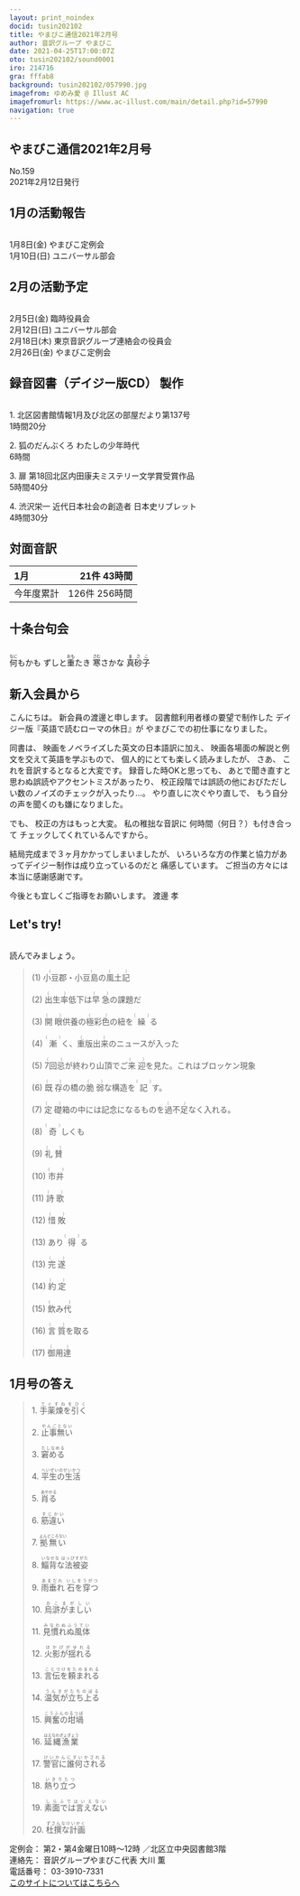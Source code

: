 ```yaml
---
layout: print_noindex
docid: tusin202102
title: やまびこ通信2021年2月号
author: 音訳グループ やまびこ
date: 2021-04-25T17:00:07Z
oto: tusin202102/sound0001
iro: 214716
gra: fffab8
background: tusin202102/057990.jpg
imagefrom: ゆめみ愛 @ Illust AC
imagefromurl: https://www.ac-illust.com/main/detail.php?id=57990
navigation: true
---
```

   


## <span data-dur="4.099" data-begin="2.750" id="xmri_0001">やまびこ通信2021年2月号</span>

<span data-dur="2.471" data-begin="6.849" id="xmri_0002">No.159</span>  
<span data-dur="4.686" data-begin="9.320" id="xmri_0003">2021年2月12日発行</span>


## <span data-dur="3.372" data-begin="18.565" id="xmri_0006">1月の活動報告</span>

<img class="migi" src="media/tusin202102/cut1.png" alt="" />


<span data-dur="2.027" data-begin="21.937" id="xmri_0007">1月8日(金)</span>
<span data-dur="2.602" data-begin="23.964" id="xmri_0008">やまびこ定例会</span>  
<span data-dur="2.06" data-begin="26.566" id="xmri_0009">1月10日(日)</span>
<span data-dur="3.204" data-begin="28.626" id="xmri_000A">ユニバーサル部会</span>

## <span data-dur="3.156" data-begin="31.830" id="xmri_000B">2月の活動予定</span>

<img class="migi" src="media/tusin202102/cut2.png" alt="" />


<span data-dur="1.917" data-begin="34.986" id="xmri_000C">2月5日(金)</span>
<span data-dur="2.472" data-begin="36.903" id="xmri_000D">臨時役員会</span>  
<span data-dur="2.224" data-begin="39.375" id="xmri_000E">2月12日(日)</span>
<span data-dur="2.504" data-begin="41.599" id="xmri_000F">ユニバーサル部会</span>  
<span data-dur="2.368" data-begin="44.103" id="xmri_0010">2月18日(木)</span>
<span data-dur="4.151" data-begin="46.471" id="xmri_0011">東京音訳グループ連絡会の役員会</span>  
<span data-dur="2.389" data-begin="50.622" id="xmri_0012">2月26日(金)</span>
<span data-dur="4.003" data-begin="53.011" id="xmri_0013">やまびこ定例会</span>

## <span data-dur="4.731" data-begin="57.014" id="xmri_0014">録音図書（デイジー版CD） 製作</span>

<img class="migi" src="media/tusin202102/cut3.png" alt="" />



<span data-dur="0.816" data-begin="63.306" id="xmri_0016">1.</span>
<span data-dur="5.883" data-begin="64.122" id="xmri_0017">北区図書館情報1月及び北区の部屋だより第137号</span>  
<span data-dur="2.593" data-begin="70.005" id="xmri_0018">1時間20分</span>

<span data-dur="0.704" data-begin="72.598" id="xmri_0019">2.</span>
<span data-dur="3.1" data-begin="73.302" id="xmri_001A">狐のだんぶくろ わたしの少年時代</span>  
<span data-dur="2.04" data-begin="76.402" id="xmri_001B">6時間</span>

<span data-dur="0.871" data-begin="78.442" id="xmri_001C">3.</span>
<span data-dur="5.704" data-begin="79.313" id="xmri_001D">扉 第18回北区内田康夫ミステリー文学賞受賞作品</span>  
<span data-dur="2.61" data-begin="85.017" id="xmri_001E">5時間40分</span>

<span data-dur="0.797" data-begin="87.627" id="xmri_001F">4.</span>
<span data-dur="4.978" data-begin="88.424" id="xmri_0020">渋沢栄一 近代日本社会の創造者 日本史リブレット</span>  
<span data-dur="3.343" data-begin="93.402" id="xmri_0021">4時間30分</span>

## <span data-dur="2.665" data-begin="96.745" id="xmri_0022">対面音訳</span>

<span data-dur="1.12" data-begin="99.410" id="xmri_0023">1月</span>|<span data-dur="2.506" data-begin="100.530" id="xmri_0024">21件 43時間</span>
|:---|---:|
<span data-dur="1.59" data-begin="103.036" id="xmri_0025">今年度累計</span>|<span data-dur="4.286" data-begin="104.626" id="xmri_0026">126件 256時間</span>

## <span data-dur="3.468" data-begin="108.912" id="xmri_0027">十条台句会</span>

<img class="migi" src="media/tusin202102/cut4.png" alt="" />


<span data-dur="11.467" data-begin="112.380" id="xmri_0028"><ruby>何<rt>なに</rt></ruby>もかも
ずしと<ruby>重<rt>おも</rt></ruby>たき
<ruby>寒<rt>さむ</rt></ruby>さかな</span>
<span data-dur="3.278" data-begin="123.847" id="xmri_002E" class="haigo"><ruby>真砂子<rt>まさこ</rt></ruby></span>

## <span data-dur="2.926" data-begin="127.125" id="xmri_002F">新入会員から</span>

<span data-dur="1.962" data-begin="130.051" id="xmri_0030">こんにちは。</span>
<span data-dur="3.427" data-begin="132.013" id="xmri_0031">新会員の渡邊と申します。</span>
<span data-dur="3.193" data-begin="135.440" id="xmri_0032">図書館利用者様の要望で制作した</span>
<span data-dur="3.456" data-begin="138.633" id="xmri_0033">デイジー版『英語で読むローマの休日』が</span>
<span data-dur="3.937" data-begin="142.089" id="xmri_0034">やまびこでの初仕事になりました。</span>

<span data-dur="1.121" data-begin="146.026" id="xmri_0035">同書は、</span>
<span data-dur="3.735" data-begin="147.147" id="xmri_0036">映画をノベライズした英文の日本語訳に加え、</span>
<span data-dur="4.901" data-begin="150.882" id="xmri_0037">映画各場面の解説と例文を交えて英語を学ぶもので、</span>
<span data-dur="3.271" data-begin="155.783" id="xmri_0038">個人的にとても楽しく読みましたが、</span>
<span data-dur="0.884" data-begin="159.054" id="xmri_0039">さあ、</span>
<span data-dur="3.814" data-begin="159.938" id="xmri_003A">これを音訳するとなると大変です。</span>
<span data-dur="2.665" data-begin="163.752" id="xmri_003B">録音した時OKと思っても、</span>
<span data-dur="4.523" data-begin="166.417" id="xmri_003C">あとで聞き直すと思わぬ誤読やアクセントミスがあったり、</span>
<span data-dur="6.954" data-begin="170.940" id="xmri_003D">校正段階では誤読の他におびただしい数のノイズのチェックが入ったり…。</span>
<span data-dur="2.266" data-begin="177.894" id="xmri_003E">やり直しに次ぐやり直しで、</span>
<span data-dur="4.739" data-begin="180.160" id="xmri_003F">もう自分の声を聞くのも嫌になりました。</span>

<span data-dur="0.86" data-begin="184.899" id="xmri_0040">でも、</span>
<span data-dur="3.098" data-begin="185.759" id="xmri_0041">校正の方はもっと大変。</span>
<span data-dur="2.137" data-begin="188.857" id="xmri_0042">私の稚拙な音訳に</span>
<span data-dur="3.563" data-begin="190.994" id="xmri_0043">何時間（何日？）も付き合って</span>
<span data-dur="3.502" data-begin="194.557" id="xmri_0044">チェックしてくれているんですから。</span>

<span data-dur="4.102" data-begin="198.059" id="xmri_0045">結局完成まで３ヶ月かかってしまいましたが、</span>
<span data-dur="5.671" data-begin="202.161" id="xmri_0046">いろいろな方の作業と協力があってデイジー制作は成り立っているのだと</span>
<span data-dur="2.418" data-begin="207.832" id="xmri_0047">痛感しています。</span>
<span data-dur="5.347" data-begin="210.250" id="xmri_0048">ご担当の方々には本当に感謝感謝です。</span>

<span data-dur="4.805" data-begin="215.597" id="xmri_0049">今後とも宜しくご指導をお願いします。</span>
<span data-dur="3.932" data-begin="220.402" id="xmri_004A" class="migi">渡邊 孝</span>


## <span data-dur="2.45" data-begin="224.834" id="xmri_004C">Let's try!</span>

<img class="migi" src="media/tusin202102/cut5.png" alt="" />


<span data-dur="3.486" data-begin="227.284" id="xmri_004D">読んでみましょう。</span>


<blockquote markdown="1">
(1) <ruby>小豆郡・小豆島<rt>（　　　）</rt></ruby>の<ruby>風土記<rt>（　　　）</rt></ruby>

(2) <ruby>出生率<rt>（　　　）</rt></ruby>低下は<ruby>早急<rt>（　　　）</rt></ruby>の課題だ

(3) <ruby>開眼<rt>（　　　）</rt></ruby>供養の<ruby>極彩色<rt>（　　　）</rt></ruby>の紐を<ruby>繰<rt>（　　　）</rt></ruby>る

(4) <ruby>漸<rt>（　　　）</rt></ruby>く、<ruby>重版出来<rt>（　　　）</rt></ruby>のニュースが入った

(5) <ruby>7回忌<rt>（　　　）</rt></ruby>が終わり山頂でご<ruby>来迎<rt>（　　　）</rt></ruby>を見た。これはブロッケン現象

(6) <ruby>既存<rt>（　　　）</rt></ruby>の橋の<ruby>脆弱<rt>（　　　）</rt></ruby>な構造を<ruby>記<rt>（　　　）</rt></ruby>す。

(7) <ruby>定礎<rt>（　　　）</rt></ruby>箱の中には記念になるものを<ruby>過不足<rt>（　　　）</rt></ruby>なく入れる。

(8) <ruby>奇<rt>（　　　）</rt></ruby>しくも

(9) <ruby>礼賛<rt>（　　　）</rt></ruby>

(10) <ruby>市井<rt>(　　　)</rt></ruby>

(11) <ruby>詩歌<rt>（　　　）</rt></ruby>

(12) <ruby>惜敗<rt>（　　　）</rt></ruby>

(13) あり<ruby>得<rt>（　　　）</rt></ruby>る

(13) <ruby>完遂<rt>（　　　）</rt></ruby>

(14) <ruby>約定<rt>（　　　）</rt></ruby>

(15) <ruby>飲み代<rt>(　　　)</rt></ruby>

(16) <ruby>言質<rt>（　　　）</rt></ruby>を取る

(17) <ruby>御用達<rt>（　　　）</rt></ruby>
</blockquote>
 
## <span data-dur="3.012" data-begin="234.596" id="xmri_004F">1月号の答え</span>

<blockquote markdown="1">
<span data-dur="0.815" data-begin="237.608" id="xmri_0050">1.</span>
<span data-dur="1.934" data-begin="238.423" id="xmri_0051"><ruby>手薬煉を引く<rt>てぐすねをひく</rt></ruby></span>

<span data-dur="0.704" data-begin="240.357" id="xmri_0052">2.</span>
<span data-dur="1.75" data-begin="241.061" id="xmri_0053"><ruby>止事無い<rt>やんごとない</rt></ruby></span>

<span data-dur="0.871" data-begin="242.811" id="xmri_0054">3.</span>
<span data-dur="1.63" data-begin="243.682" id="xmri_0055"><ruby>窘める<rt>たしなめる</rt></ruby></span>

<span data-dur="0.797" data-begin="245.312" id="xmri_0056">4.</span>
<span data-dur="2.227" data-begin="246.109" id="xmri_0057"><ruby>平生の生活<rt>へいぜいのせいかつ</rt></ruby></span>

<span data-dur="0.715" data-begin="248.336" id="xmri_0058">5.</span>
<span data-dur="1.51" data-begin="249.051" id="xmri_0059"><ruby>肖る<rt>あやかる</rt></ruby></span>

<span data-dur="0.859" data-begin="250.561" id="xmri_005A">6.</span>
<span data-dur="1.588" data-begin="251.420" id="xmri_005B"><ruby>筋違い<rt>すじかい</rt></ruby></span>

<span data-dur="0.828" data-begin="253.008" id="xmri_005C">7.</span>
<span data-dur="1.85" data-begin="253.836" id="xmri_005D"><ruby>拠無い<rt>よんどころない</rt></ruby></span>

<span data-dur="0.848" data-begin="255.686" id="xmri_005E">8.</span>
<span data-dur="2.28" data-begin="256.534" id="xmri_005F"><ruby>鯔背な法被姿<rt>いなせな はっぴすがた</rt></ruby></span>

<span data-dur="0.813" data-begin="258.814" id="xmri_0060">9.</span>
<span data-dur="2.481" data-begin="259.627" id="xmri_0061"><ruby>雨垂れ 石を穿つ<rt>あまだれ いしをうがつ</rt></ruby></span>

<span data-dur="0.801" data-begin="262.108" id="xmri_0062">10.</span>
<span data-dur="1.784" data-begin="262.909" id="xmri_0063"><ruby>烏滸がましい<rt>おこまがしい</rt></ruby></span>

<span data-dur="1.098" data-begin="264.693" id="xmri_0064">11.</span>
<span data-dur="2.05" data-begin="265.791" id="xmri_0065"><ruby>見慣れぬ風体<rt>みなれぬふうてい</rt></ruby></span>

<span data-dur="0.946" data-begin="267.841" id="xmri_0066">12.</span>
<span data-dur="1.913" data-begin="268.787" id="xmri_0067"><ruby>火影が揺れる<rt>ほかげがゆれる</rt></ruby></span>

<span data-dur="1.056" data-begin="270.700" id="xmri_0068">13.</span>
<span data-dur="2.225" data-begin="271.756" id="xmri_0069"><ruby>言伝を頼まれる<rt>ことづけをたのまれる</rt></ruby></span>

<span data-dur="1.005" data-begin="273.981" id="xmri_006A">14.</span>
<span data-dur="2.129" data-begin="274.986" id="xmri_006B"><ruby>温気が立ち上る<rt>うんきがたちのぼる</rt></ruby></span>

<span data-dur="0.961" data-begin="277.115" id="xmri_006C">15.</span>
<span data-dur="2.014" data-begin="278.076" id="xmri_006D"><ruby>興奮の坩堝<rt>こうふんのるつぼ</rt></ruby></span>

<span data-dur="1.088" data-begin="280.090" id="xmri_006E">16.</span>
<span data-dur="1.953" data-begin="281.178" id="xmri_006F"><ruby>延縄漁業<rt>はえなわぎょぎょう</rt></ruby></span>

<span data-dur="1.069" data-begin="283.131" id="xmri_0070">17.</span>
<span data-dur="2.361" data-begin="284.200" id="xmri_0071"><ruby>警官に誰何される<rt>けいかんにすいかされる</rt></ruby></span>

<span data-dur="1.096" data-begin="286.561" id="xmri_0072">18.</span>
<span data-dur="1.71" data-begin="287.657" id="xmri_0073"><ruby>熱り立つ<rt>いきりたつ</rt></ruby></span>

<span data-dur="1.096" data-begin="289.367" id="xmri_0074">19.</span>
<span data-dur="2.11" data-begin="290.463" id="xmri_0075"><ruby>素面では言えない<rt>しらふではいえない</rt></ruby></span>

<span data-dur="0.973" data-begin="292.573" id="xmri_0076">20.</span>
<span data-dur="2.135" data-begin="293.546" id="xmri_0077"><ruby>杜撰な計画<rt>ずさんなけいかく</rt></ruby></span>
</blockquote>


<span data-dur="1.205" data-begin="295.681" id="xmri_0078">定例会：</span>
<span data-dur="3.237" data-begin="296.886" id="xmri_0079">第2・第4金曜日10時～12時</span>
<span data-dur="3.048" data-begin="300.123" id="xmri_007A">／北区立中央図書館3階</span>  
<span data-dur="1.318" data-begin="303.171" id="xmri_007B">連絡先：</span>
<span data-dur="3.944" data-begin="304.489" id="xmri_007C">音訳グループやまびこ代表 大川 薫</span>  
<span data-dur="1.409" data-begin="308.433" id="xmri_007D">電話番号：</span>
<span data-dur="4.305" data-begin="309.842" id="xmri_007E">03-3910-7331</span>  
<a href="mailto:ymbk2016ml@gmail.com?Subject=やまびこウェブサイトについて" data-dur="5.93" data-begin="314.147" id="xmri_007F">このサイトについてはこちらへ</a>

